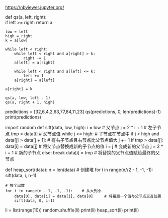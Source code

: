 https://nbviewer.jupyter.org/

def qs(a, left, right):        
    if left >= right:
        return a
    
    low = left
    high = right
    k = a[low]
    
    while left < right:
        while left < right and a[right] > k:
            right -= 1
        a[left] = a[right]

        while left < right and a[left] <= k:
            left += 1
        a[right] = a[left]
        
    a[right] = k
    
    qs(a, low, left - 1)
    qs(a, right + 1, high)

predictions = [32,6,4,2,63,77,84,11,23]
qs(predictions, 0, len(predictions)-1)
print(predictions) 


import random
def sift(data, low, high):
    i = low      # 父节点
    j = 2 * i + 1   # 左子节点
    tmp = data[i]   # 父节点值
    while j <= high:    # 子节点在节点中
        if j < high and data[j] > data[j + 1]:  # 有右子节点且右节点比父节点值大
            j += 1
        if tmp > data[j]:
            data[i] = data[j]   # 将父节点替换成新的子节点的值
            i = j   # 变成新的父节点
            j = 2 * i + 1   # 新的子节点
        else:
            break
    data[i] = tmp   # 将替换的父节点值赋给最终的父节点

def heap_sort(data):
    n = len(data)
    # 创建堆
    for i in range(n//2 - 1, -1, -1):
        sift(data, i, n-1)

    # 挨个出数
    for i in range(n - 1, -1, -1):    # 从大到小
        data[0], data[i] = data[i], data[0]     # 将最后一个值与父节点交互位置
        sift(data, 0, i-1)


li = list(range(10))
random.shuffle(li)
print(li)
heap_sort(li)
print(li)

